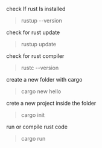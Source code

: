 check If rust Is installed

> rustup --version

check for rust update

> rustup update

check for rust compiler

> rustc --version

create a new folder with cargo

> cargo new hello

crete a new project inside the folder

> cargo init

run or compile rust code

> cargo run
